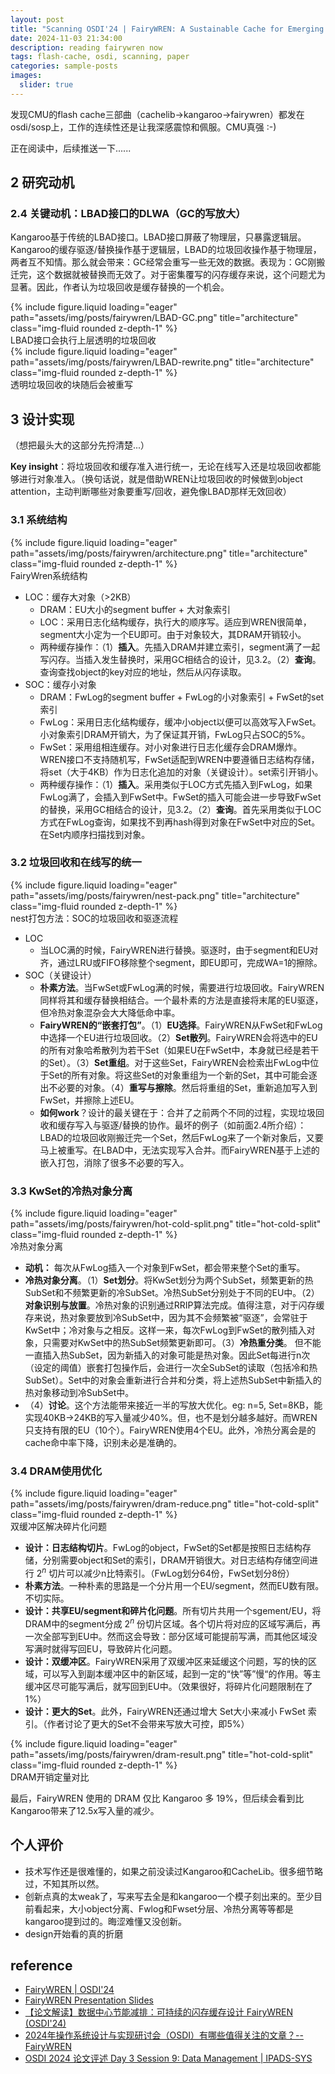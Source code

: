 ```yaml
---
layout: post
title: "Scanning OSDI'24 | FairyWREN: A Sustainable Cache for Emerging Write-Read-Erase Flash Interfaces"
date: 2024-11-03 21:34:00
description: reading fairywren now
tags: flash-cache, osdi, scanning, paper
categories: sample-posts
images:
  slider: true
---
```


发现CMU的flash cache三部曲（cachelib->kangaroo->fairywren）都发在osdi/sosp上，工作的连续性还是让我深感震惊和佩服。CMU真强 :-)

正在阅读中，后续推送一下......

## 2 研究动机

### 2.4 关键动机：LBAD接口的DLWA（GC的写放大）

Kangaroo基于传统的LBAD接口。LBAD接口屏蔽了物理层，只暴露逻辑层。Kangaroo的缓存驱逐/替换操作基于逻辑层，LBAD的垃圾回收操作基于物理层，两者互不知情。那么就会带来：GC经常会重写一些无效的数据。表现为：GC刚搬迁完，这个数据就被替换而无效了。对于密集覆写的闪存缓存来说，这个问题尤为显著。因此，作者认为垃圾回收是缓存替换的一个机会。

<div class="row mt-3">
    <div class="col-sm mt-3 mt-md-0">
        {% include figure.liquid loading="eager" path="assets/img/posts/fairywren/LBAD-GC.png" title="architecture" class="img-fluid rounded z-depth-1" %}
    </div>
</div>
<div class="caption">
    LBAD接口会执行上层透明的垃圾回收
</div>

<div class="row mt-3">
    <div class="col-sm mt-3 mt-md-0">
        {% include figure.liquid loading="eager" path="assets/img/posts/fairywren/LBAD-rewrite.png" title="architecture" class="img-fluid rounded z-depth-1" %}
    </div>
</div>
<div class="caption">
    透明垃圾回收的块随后会被重写
</div>



## 3 设计实现

（想把最头大的这部分先捋清楚...）

**Key insight**：将垃圾回收和缓存准入进行统一，无论在线写入还是垃圾回收都能够进行对象准入。（换句话说，就是借助WREN让垃圾回收的时候做到object attention，主动判断哪些对象要重写/回收，避免像LBAD那样无效回收）

### 3.1 系统结构

<div class="row mt-3">
    <div class="col-sm mt-3 mt-md-0">
        {% include figure.liquid loading="eager" path="assets/img/posts/fairywren/architecture.png" title="architecture" class="img-fluid rounded z-depth-1" %}
    </div>
</div>
<div class="caption">
    FairyWren系统结构
</div>

- LOC：缓存大对象（>2KB）
	- DRAM：EU大小的segment buffer + 大对象索引
	- LOC：采用日志化结构缓存，执行大的顺序写。适应到WREN很简单，segment大小定为一个EU即可。由于对象较大，其DRAM开销较小。
	- 两种缓存操作：（1）**插入**。先插入DRAM并建立索引，segment满了一起写闪存。当插入发生替换时，采用GC相结合的设计，见3.2。（2）**查询**。查询查找object的key对应的地址，然后从闪存读取。
- SOC：缓存小对象
	- DRAM：FwLog的segment buffer + FwLog的小对象索引 + FwSet的set索引
	- FwLog：采用日志化结构缓存，缓冲小object以便可以高效写入FwSet。小对象索引DRAM开销大，为了保证其开销，FwLog只占SOC的5%。
	- FwSet：采用组相连缓存。对小对象进行日志化缓存会DRAM爆炸。WREN接口不支持随机写，FwSet适配到WREN中要遵循日志结构存储，将set（大于4KB）作为日志化追加的对象（关键设计）。set索引开销小。
	- 两种缓存操作：（1）**插入**。采用类似于LOC方式先插入到FwLog，如果FwLog满了，会插入到FwSet中。FwSet的插入可能会进一步导致FwSet的替换，采用GC相结合的设计，见3.2。（2）**查询**。首先采用类似于LOC方式在FwLog查询，如果找不到再hash得到对象在FwSet中对应的Set。在Set内顺序扫描找到对象。

### 3.2 垃圾回收和在线写的统一

<div class="row mt-3">
    <div class="col-sm mt-3 mt-md-0">
        {% include figure.liquid loading="eager" path="assets/img/posts/fairywren/nest-pack.png" title="architecture" class="img-fluid rounded z-depth-1" %}
    </div>
</div>
<div class="caption">
    nest打包方法：SOC的垃圾回收和驱逐流程
</div>

- LOC
	- 当LOC满的时候，FairyWREN进行替换。驱逐时，由于segment和EU对齐，通过LRU或FIFO移除整个segment，即EU即可，完成WA=1的擦除。
- SOC（关键设计）
	- **朴素方法**。当FwSet或FwLog满的时候，需要进行垃圾回收。FairyWREN同样将其和缓存替换相结合。一个最朴素的方法是直接将末尾的EU驱逐，但冷热对象混杂会大大降低命中率。
	- **FairyWREN的“嵌套打包”**。（1）**EU选择**。FairyWREN从FwSet和FwLog中选择一个EU进行垃圾回收。（2）**Set散列**。FairyWREN会将选中的EU的所有对象哈希散列为若干Set（如果EU在FwSet中，本身就已经是若干的Set）。（3）**Set重组**。对于这些Set，FairyWREN会检索出FwLog中位于Set的所有对象。将这些Set的对象重组为一个新的Set，其中可能会逐出不必要的对象。（4）**重写与擦除**。然后将重组的Set，重新追加写入到FwSet，并擦除上述EU。
	- **如何work**？设计的最关键在于：合并了之前两个不同的过程，实现垃圾回收和缓存写入与驱逐/替换的协作。最坏的例子（如前面2.4所介绍）：LBAD的垃圾回收刚搬迁完一个Set，然后FwLog来了一个新对象后，又要马上被重写。在LBAD中，无法实现写入合并。而FairyWREN基于上述的嵌入打包，消除了很多不必要的写入。

### 3.3 KwSet的冷热对象分离

<div class="row mt-3">
    <div class="col-sm mt-3 mt-md-0">
        {% include figure.liquid loading="eager" path="assets/img/posts/fairywren/hot-cold-split.png" title="hot-cold-split" class="img-fluid rounded z-depth-1" %}
    </div>
</div>
<div class="caption">
    冷热对象分离
</div>

- **动机：** 每次从FwLog插入一个对象到FwSet，都会带来整个Set的重写。
- **冷热对象分离**。（1）**Set划分**。将KwSet划分为两个SubSet，频繁更新的热SubSet和不频繁更新的冷SubSet。冷热SubSet分别处于不同的EU中。（2）**对象识别与放置**。冷热对象的识别通过RRIP算法完成。值得注意，对于闪存缓存来说，热对象要放到冷SubSet中，因为其不会频繁被“驱逐”，会常驻于KwSet中；冷对象与之相反。这样一来，每次FwLog到FwSet的散列插入对象，只需要对KwSet中的热SubSet频繁更新即可。（3）**冷热重分类**。 但不能一直插入热SubSet，因为新插入的对象可能是热对象。因此Set每进行n次（设定的阈值）嵌套打包操作后，会进行一次全SubSet的读取（包括冷和热SubSet）。Set中的对象会重新进行合并和分类，将上述热SubSet中新插入的热对象移动到冷SubSet中。
- （4）**讨论**。这个方法能带来接近一半的写放大优化。eg: n=5, Set=8KB，能实现40KB->24KB的写入量减少40%。但，也不是划分越多越好。而WREN只支持有限的EU（10个）。FairyWREN使用4个EU。此外，冷热分离会是的cache命中率下降，识别未必是准确的。


### 3.4 DRAM使用优化

<div class="row mt-3">
    <div class="col-sm mt-3 mt-md-0">
        {% include figure.liquid loading="eager" path="assets/img/posts/fairywren/dram-reduce.png" title="hot-cold-split" class="img-fluid rounded z-depth-1" %}
    </div>
</div>
<div class="caption">
    双缓冲区解决碎片化问题
</div>


- **设计：日志结构切片**。FwLog的object，FwSet的Set都是按照日志结构存储，分别需要object和Set的索引，DRAM开销很大。对日志结构存储空间进行 $2^n$ 切片可以减少n比特索引。（FwLog划分64份，FwSet划分8份）
- **朴素方法**。一种朴素的思路是一个分片用一个EU/segment，然而EU数有限。不切实际。
- **设计：共享EU/segment和碎片化问题**。所有切片共用一个sgement/EU，将DRAM中的segment分成 $2^n$ 份切片区域。各个切片将对应的区域写满后，再一次全部写到EU中。然而这会导致：部分区域可能提前写满，而其他区域没写满时就得写回EU，导致碎片化问题。
- **设计：双缓冲区**。FairyWREN采用了双缓冲区来延缓这个问题，写的快的区域，可以写入到副本缓冲区中的新区域，起到一定的“快”等”慢“的作用。等主缓冲区尽可能写满后，就写回到EU中。（效果很好，将碎片化问题限制在了1%）
- **设计：更大的Set**。此外，FairyWREN还通过增大 Set大小来减小 FwSet 索引。（作者讨论了更大的Set不会带来写放大可控，即5%）

<div class="row mt-3">
    <div class="col-sm mt-3 mt-md-0">
        {% include figure.liquid loading="eager" path="assets/img/posts/fairywren/dram-result.png" title="hot-cold-split" class="img-fluid rounded z-depth-1" %}
    </div>
</div>
<div class="caption">
    DRAM开销定量对比
</div>

最后，FairyWREN 使用的 DRAM 仅比 Kangaroo 多 19%，但后续会看到比 Kangaroo带来了12.5x写入量的减少。


## 个人评价

- 技术写作还是很难懂的，如果之前没读过Kangaroo和CacheLib。很多细节略过，不知其所以然。
- 创新点真的太weak了，写来写去全是和kangaroo一个模子刻出来的。至少目前看起来，大小object分离、Fwlog和Fwset分层、冷热分离等等都是kangaroo提到过的。晦涩难懂又没创新。
- design开始看的真的折磨

## reference

- <a href="https://www.usenix.org/conference/osdi24/presentation/mcallister"> FairyWREN | OSDI'24 </a>
- <a href="https://saramcallister.github.io/files/2024-osdi-mcallister-slides.pdf"> FairyWREN Presentation Slides</a>
- <a href="https://mp.weixin.qq.com/s/0g1jBn9SdE4QwygKx2qwQQ">【论文解读】数据中心节能减排：可持续的闪存缓存设计 FairyWREN (OSDI'24) </a>
- <a href="https://www.zhihu.com/question/649626302/answer/3596509565"> 2024年操作系统设计与实现研讨会（OSDI）有哪些值得关注的文章？--FairyWREN </a>
- <a href="https://zhuanlan.zhihu.com/p/708037149"> OSDI 2024 论文评述 Day 3 Session 9: Data Management | IPADS-SYS </a>